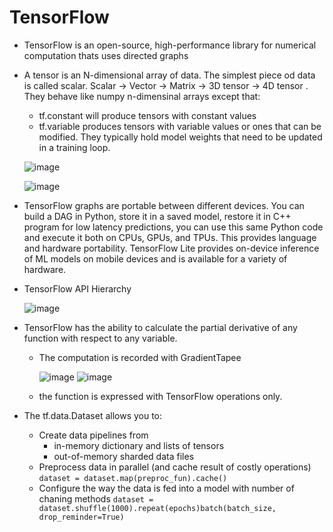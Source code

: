 
# TensorFlow

- TensorFlow is an open-source, high-performance library for numerical computation thats uses directed graphs
- A tensor is an N-dimensional array of data. The simplest piece od data is called scalar. Scalar -> Vector -> Matrix ->  3D tensor -> 4D tensor . They behave like numpy n-dimensinal arrays except that:
    - tf.constant will produce tensors with constant values
    - tf.variable produces tensors with variable values or ones that can be modified. They typically hold model weights that need to be updated in a training loop.

    ![image](https://github.com/user-attachments/assets/01782333-76d0-46df-896a-c55db62d002a)

    ![image](https://github.com/user-attachments/assets/b8e29d89-4925-4815-8530-d0f7b524f7f3)

- TensorFlow graphs are portable between different devices. You can build a DAG in Python, store it in a saved model, restore it in C++ program for low latency predictions, you can use this same Python code and execute it both on CPUs, GPUs, and TPUs. This provides language and hardware portability. TensorFlow Lite provides on-device inference of ML models on mobile devices and is available for a variety of hardware.

- TensorFlow API Hierarchy

    ![image](https://github.com/user-attachments/assets/39ccb97d-bc0b-4744-bbbd-1fa0ee5ddf9b)

- TensorFlow has the ability to calculate the partial derivative of any function with respect to any variable.
    - The computation is recorded with GradientTapee

      ![image](https://github.com/user-attachments/assets/4708d71f-7e43-461b-9e44-70f234df4c37)
      ![image](https://github.com/user-attachments/assets/09063960-8ae3-4861-a022-69469cb7ba38)

    - the function is expressed with TensorFlow operations only.

- The tf.data.Dataset allows you to:
    - Create data pipelines from
        - in-memory dictionary and lists of tensors
        - out-of-memory sharded data files
    - Preprocess data in parallel (and cache result of costly operations)
        ``` dataset = dataset.map(preproc_fun).cache() ```
    - Configure the way the data is fed into a model with number of chaning methods
        ``` dataset = dataset.shuffle(1000).repeat(epochs)batch(batch_size, drop_reminder=True) ```

         





